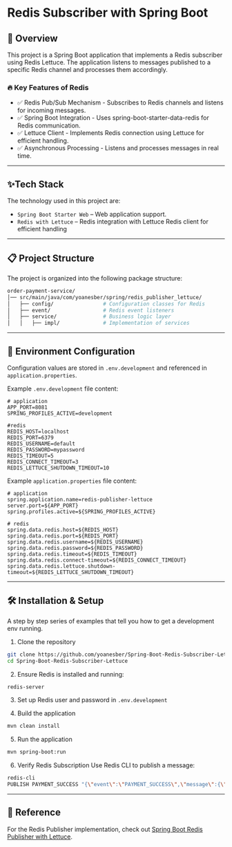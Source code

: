 # Redis Subscriber with Spring Boot

## 🚀 Overview
This project is a Spring Boot application that implements a Redis subscriber using Redis Lettuce. The application listens to messages published to a specific Redis channel and processes them accordingly.

### 🔥 Key Features of Redis
- ✅ Redis Pub/Sub Mechanism - Subscribes to Redis channels and listens for incoming messages.
- ✅ Spring Boot Integration - Uses spring-boot-starter-data-redis for Redis communication.
- ✅ Lettuce Client - Implements Redis connection using Lettuce for efficient handling.
- ✅ Asynchronous Processing - Listens and processes messages in real time.

---

## ✨Tech Stack
The technology used in this project are:
- `Spring Boot Starter Web` – Web application support.
- `Redis with Lettuce` – Redis integration with Lettuce Redis client for efficient handling
---

## 📋 Project Structure
The project is organized into the following package structure:
```bash
order-payment-service/
│── src/main/java/com/yoanesber/spring/redis_publisher_lettuce/
│   ├── config/                # Configuration classes for Redis
│   ├── event/                 # Redis event listeners
│   ├── service/               # Business logic layer
│   │   ├── impl/              # Implementation of services
```
---

## 📂 Environment Configuration
Configuration values are stored in `.env.development` and referenced in `application.properties`.

Example `.env.development` file content:
```properties
# application
APP_PORT=8081
SPRING_PROFILES_ACTIVE=development

#redis
REDIS_HOST=localhost
REDIS_PORT=6379
REDIS_USERNAME=default
REDIS_PASSWORD=mypassword
REDIS_TIMEOUT=5
REDIS_CONNECT_TIMEOUT=3
REDIS_LETTUCE_SHUTDOWN_TIMEOUT=10
```

Example `application.properties` file content:
```properties
# application
spring.application.name=redis-publisher-lettuce
server.port=${APP_PORT}
spring.profiles.active=${SPRING_PROFILES_ACTIVE}

# redis
spring.data.redis.host=${REDIS_HOST}
spring.data.redis.port=${REDIS_PORT}
spring.data.redis.username=${REDIS_USERNAME}
spring.data.redis.password=${REDIS_PASSWORD}
spring.data.redis.timeout=${REDIS_TIMEOUT}
spring.data.redis.connect-timeout=${REDIS_CONNECT_TIMEOUT}
spring.data.redis.lettuce.shutdown-timeout=${REDIS_LETTUCE_SHUTDOWN_TIMEOUT}
```
---

## 🛠 Installation & Setup
A step by step series of examples that tell you how to get a development env running.
1. Clone the repository
```bash
git clone https://github.com/yoanesber/Spring-Boot-Redis-Subscriber-Lettuce.git
cd Spring-Boot-Redis-Subscriber-Lettuce
```

2. Ensure Redis is installed and running:
```bash
redis-server
```

3. Set up Redis user and password in `.env.development`

4. Build the application
```bash
mvn clean install
```

5. Run the application
```bash
mvn spring-boot:run
```

6. Verify Redis Subscription Use Redis CLI to publish a message:
```bash
redis-cli
PUBLISH PAYMENT_SUCCESS "{\"event\":\"PAYMENT_SUCCESS\",\"message\":{\"id\":\"1\",\"orderId\":\"ORD123456789\",\"amount\":199.99,\"currency\":\"USD\",\"paymentMethod\":\"PAYPAL\",\"paymentStatus\":\"SUCCESS\",\"cardNumber\":null,\"cardExpiry\":null,\"cardCvv\":null,\"paypalEmail\":\"my@email.com\",\"bankAccount\":null,\"bankName\":null,\"transactionId\":\"TXN1742316764298\",\"retryCount\":0,\"createdAt\":\"2025-03-18T16:52:44.298336Z\",\"updatedAt\":\"2025-03-18T16:52:44.298336Z\"}}"
```
---

## 📌 Reference
For the Redis Publisher implementation, check out [Spring Boot Redis Publisher with Lettuce](https://github.com/yoanesber/Spring-Boot-Redis-Publisher-Lettuce).